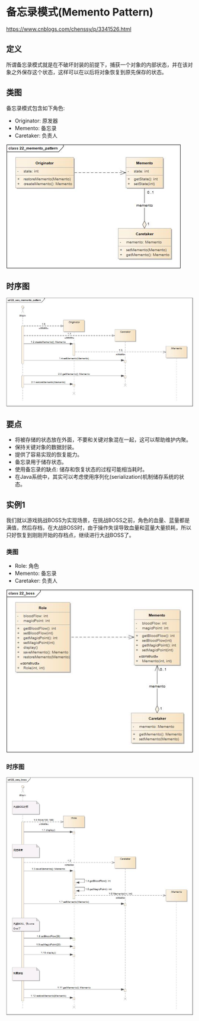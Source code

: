 # 备忘录模式(Memento Pattern)

<https://www.cnblogs.com/chenssy/p/3341526.html>

## 定义

所谓备忘录模式就是在不破坏封装的前提下，捕获一个对象的内部状态，并在该对象之外保存这个状态，这样可以在以后将对象恢复到原先保存的状态。

## 类图

备忘录模式包含如下角色:

-   Originator: 原发器
-   Memento: 备忘录
-   Caretaker: 负责人

![](../../_static/22_memento_pattern.jpg)

## 时序图

![](../../_static/22_seq_memento_pattern.jpg)

## 要点

-   将被存储的状态放在外面，不要和关键对象混在一起，这可以帮助维护内聚。
-   保持关键对象的数据封装。
-   提供了容易实现的恢复能力。
-   备忘录用于储存状态。
-   使用备忘录的缺点: 储存和恢复状态的过程可能相当耗时。
-   在Java系统中，其实可以考虑使用序列化(serialization)机制储存系统的状态。

## 实例1

我们就以游戏挑战BOSS为实现场景，在挑战BOSS之前，角色的血量、蓝量都是满值，然后存档，在大战BOSS时，由于操作失误导致血量和蓝量大量损耗，所以只好恢复到刚刚开始的存档点，继续进行大战BOSS了。

### 类图

-   Role: 角色
-   Memento: 备忘录
-   Caretaker: 负责人

![](../../_static/22_boss.jpg)

### 时序图

![](../../_static/22_seq_boss.jpg)
